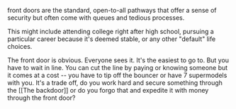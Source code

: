 front doors are the standard, open-to-all pathways that offer a sense of security but often come with queues and tedious processes.

This might include attending college right after high school, pursuing a particular career because it's deemed stable, or any other "default" life choices.

The front door is obvious. Everyone sees it. It's the easiest to go to. But you have to wait in line. You can cut the line by paying or knowing someone but it comes at a cost -- you have to tip off the bouncer or have 7 supermodels with you. It's a trade off, do you work hard and secure something through the [[The backdoor]] or do you forgo that and expedite it with money through the front door?

